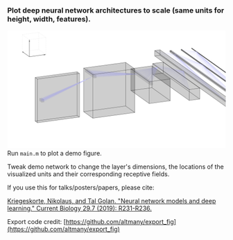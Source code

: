 ### Plot deep neural network architectures to scale (same units for height, width, features). &nbsp;


![Demo architecture](dnn_architecture.png)
Run `main.m` to plot a demo figure.


Tweak demo network to change the layer's dimensions, the locations of the visualized units and their corresponding receptive fields. &nbsp;



If you use this for talks/posters/papers, please cite:


[Kriegeskorte, Nikolaus, and Tal Golan. "Neural network models and deep learning." Current Biology 29.7 (2019): R231-R236.](https://www.sciencedirect.com/science/article/pii/S0960982219302040?dgcid=api_sd_search-api-endpoint)


Export code credit: [https://github.com/altmany/export_fig](https://github.com/altmany/export_fig)